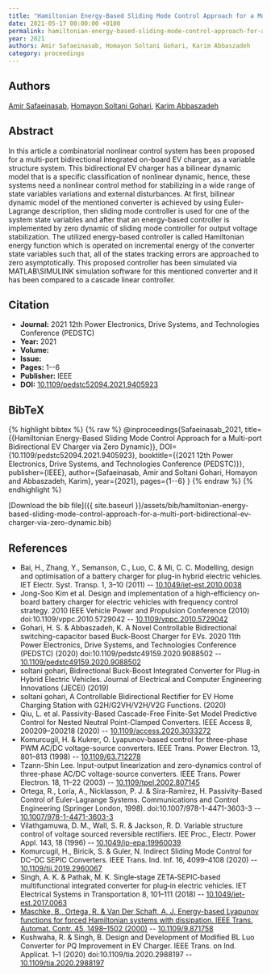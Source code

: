 ```yaml
---
title: "Hamiltonian Energy-Based Sliding Mode Control Approach for a Multi-port Bidirectional EV Charger via Zero Dynamic"
date: 2021-05-17 00:00:00 +0100
permalink: hamiltonian-energy-based-sliding-mode-control-approach-for-a-multi-port-bidirectional-ev-charger-via-zero-dynamic
year: 2021
authors: Amir Safaeinasab, Homayon Soltani Gohari, Karim Abbaszadeh
category: proceedings
---
```

 
## Authors
[Amir Safaeinasab](authors/amir-safaeinasab), [Homayon Soltani Gohari](authors/homayon-soltani-gohari), [Karim Abbaszadeh](authors/karim-abbaszadeh)
 
## Abstract
In this article a combinatorial nonlinear control system has been proposed for a multi-port bidirectional integrated on-board EV charger, as a variable structure system. This bidirectional EV charger has a bilinear dynamic model that is a specific classification of nonlinear dynamic, hence, these systems need a nonlinear control method for stabilizing in a wide range of state variables variations and external disturbances. At first, bilinear dynamic model of the mentioned converter is achieved by using Euler-Lagrange description, then sliding mode controller is used for one of the system state variables and after that an energy-based controller is implemented by zero dynamic of sliding mode controller for output voltage stabilization. The utilized energy-based controller is called Hamiltonian energy function which is operated on incremental energy of the converter state variables such that, all of the states tracking errors are approached to zero asymptotically. This proposed controller has been simulated via MATLAB\SIMULINK simulation software for this mentioned converter and it has been compared to a cascade linear controller.
 
## Citation
- **Journal:** 2021 12th Power Electronics, Drive Systems, and Technologies Conference (PEDSTC)
- **Year:** 2021
- **Volume:** 
- **Issue:** 
- **Pages:** 1--6
- **Publisher:** IEEE
- **DOI:** [10.1109/pedstc52094.2021.9405923](https://doi.org/10.1109/pedstc52094.2021.9405923)
 
## BibTeX
{% highlight bibtex %}
{% raw %}
@inproceedings{Safaeinasab_2021,
  title={{Hamiltonian Energy-Based Sliding Mode Control Approach for a Multi-port Bidirectional EV Charger via Zero Dynamic}},
  DOI={10.1109/pedstc52094.2021.9405923},
  booktitle={{2021 12th Power Electronics, Drive Systems, and Technologies Conference (PEDSTC)}},
  publisher={IEEE},
  author={Safaeinasab, Amir and Soltani Gohari, Homayon and Abbaszadeh, Karim},
  year={2021},
  pages={1--6}
}
{% endraw %}
{% endhighlight %}
 
[Download the bib file]({{ site.baseurl }}/assets/bib/hamiltonian-energy-based-sliding-mode-control-approach-for-a-multi-port-bidirectional-ev-charger-via-zero-dynamic.bib)
 
## References
- Bai, H., Zhang, Y., Semanson, C., Luo, C. & Mi, C. C. Modelling, design and optimisation of a battery charger for plug-in hybrid electric vehicles. IET Electr. Syst. Transp. 1, 3–10 (2011) -- [10.1049/iet-est.2010.0038](https://doi.org/10.1049/iet-est.2010.0038)
- Jong-Soo Kim et al. Design and implementation of a high-efficiency on- board battery charger for electric vehicles with frequency control strategy. 2010 IEEE Vehicle Power and Propulsion Conference (2010) doi:10.1109/vppc.2010.5729042 -- [10.1109/vppc.2010.5729042](https://doi.org/10.1109/vppc.2010.5729042)
- Gohari, H. S. & Abbaszadeh, K. A Novel Controllable Bidirectional switching-capacitor based Buck-Boost Charger for EVs. 2020 11th Power Electronics, Drive Systems, and Technologies Conference (PEDSTC) (2020) doi:10.1109/pedstc49159.2020.9088502 -- [10.1109/pedstc49159.2020.9088502](https://doi.org/10.1109/pedstc49159.2020.9088502)
- soltani gohari, Bidirectional Buck-Boost Integrated Converter for Plug-in Hybrid Electric Vehicles. Journal of Electrical and Computer Engineering Innovations (JECEI) (2019)
- soltani gohari, A Controllable Bidirectional Rectifier for EV Home Charging Station with G2H/G2VH/V2H/V2G Functions. (2020)
- Qiu, L. et al. Passivity-Based Cascade-Free Finite-Set Model Predictive Control for Nested Neutral Point-Clamped Converters. IEEE Access 8, 200209–200218 (2020) -- [10.1109/access.2020.3033272](https://doi.org/10.1109/access.2020.3033272)
- Komurcugil, H. & Kukrer, O. Lyapunov-based control for three-phase PWM AC/DC voltage-source converters. IEEE Trans. Power Electron. 13, 801–813 (1998) -- [10.1109/63.712278](https://doi.org/10.1109/63.712278)
- Tzann-Shin Lee. Input-output linearization and zero-dynamics control of three-phase AC/DC voltage-source converters. IEEE Trans. Power Electron. 18, 11–22 (2003) -- [10.1109/tpel.2002.807145](https://doi.org/10.1109/tpel.2002.807145)
- Ortega, R., Loría, A., Nicklasson, P. J. & Sira-Ramírez, H. Passivity-Based Control of Euler-Lagrange Systems. Communications and Control Engineering (Springer London, 1998). doi:10.1007/978-1-4471-3603-3 -- [10.1007/978-1-4471-3603-3](https://doi.org/10.1007/978-1-4471-3603-3)
- Vilathgamuwa, D. M., Wall, S. R. & Jackson, R. D. Variable structure control of voltage sourced reversible rectifiers. IEE Proc., Electr. Power Appl. 143, 18 (1996) -- [10.1049/ip-epa:19960039](https://doi.org/10.1049/ip-epa:19960039)
- Komurcugil, H., Biricik, S. & Guler, N. Indirect Sliding Mode Control for DC–DC SEPIC Converters. IEEE Trans. Ind. Inf. 16, 4099–4108 (2020) -- [10.1109/tii.2019.2960067](https://doi.org/10.1109/tii.2019.2960067)
- Singh, A. K. & Pathak, M. K. Single‐stage ZETA‐SEPIC‐based multifunctional integrated converter for plug‐in electric vehicles. IET Electrical Systems in Transportation 8, 101–111 (2018) -- [10.1049/iet-est.2017.0063](https://doi.org/10.1049/iet-est.2017.0063)
- [Maschke, B., Ortega, R. & Van Der Schaft, A. J. Energy-based Lyapunov functions for forced Hamiltonian systems with dissipation. IEEE Trans. Automat. Contr. 45, 1498–1502 (2000)](energy-based-lyapunov-functions-for-forced-hamiltonian-systems-with-dissipation) -- [10.1109/9.871758](https://doi.org/10.1109/9.871758)
- Kushwaha, R. & Singh, B. Design and Development of Modified BL Luo Converter for PQ Improvement in EV Charger. IEEE Trans. on Ind. Applicat. 1–1 (2020) doi:10.1109/tia.2020.2988197 -- [10.1109/tia.2020.2988197](https://doi.org/10.1109/tia.2020.2988197)

